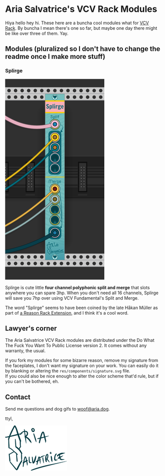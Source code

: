 Aria Salvatrice's VCV Rack Modules
==================================

Hiya hello hey hi. These here are a buncha cool modules what for [VCV Rack](https://vcvrack.com/). By buncha I mean there's one so far, but maybe one day there might be like over three of them. Yay.


Modules (pluralized so I don't have to change the readme once I make more stuff)
--------------------------------------------------------------------------------

<!--
>>> THESE MODULES ARE IN DEVELOPMENT <<<

### Big Bend and Bendlet ###

![Big Bend and Bendlet](/doc/big-bend.png)

**Polyphonic quantizing pitchbend helper**. Add it between your MIDI keyboard and your oscillator to get some dope glissandi and portamenti (it's polyphonic, so I get to use the fancy Italian plural, deal) or play it with your mouse: the knob quickly springs back in place, like on real hardware. 

These modules provide a zero setup building block present on most keyboard synths, and I hope you will also find horrific ways to misuse them for unintended purposes.

Both modules offer the same features. Bendlet conceals them all in the right click menu, while Big Bend exposes them all, and lets you control many via CV. If virtual rack space usage isn't a concern, you should pick Big Bend. 

The big knob only springs back if you control it with your mouse. To use this module with a physical pitchbend wheel with its own spring, plug in a cable to the PW input. Controlling the knob with MIDI automation makes it spring back once it stops receiving input: to obtain smooth results with a device such as [stoermelder ReMOVE Lite](https://github.com/stoermelder/vcvrack-packone/blob/v1/docs/ReMove.md), set it to the highest sampling rate you can.

The modules are polyphonic, and apply the same settings to every note received. Split the channels and use multiple instances for interesting effects!

Neato party tricks you simply must attempt with these modules:

- **Quantized bend**: make pitchbend expressed in scale degrees rather than semitones. Always end up in tune when you push the bend all way up and down!
- **Quantized output**: quantize the input so it matches a scale, quantize the output to get a  glissando with discrete steps, or do both if you do not know fear. (Bonus: you can use the module purely as a quantizer, if you like its color more than the 26 other quantizers available.)
- **Huge range**. Up to 120 semitones. Do I sound like I'm joking? Well, I'm not joking, punk. I'm giving you a whole 120 semitones pitchbend. I'm that overly literal genie giving you exactly what you ask for without regard for the consequences. With great range comes great irresponsibility. 

The quantizer is employing sacred "Twelve tone equal temperament" maths: it sounds the way pretty much every instrument is already tuned.    
Literati of the forbidden notes are asked to either use their own tools, or to hit me with a pull request implementing their mystical xenharmonic hermeticism properly. 
-->

### Splirge ###

![Splirge](/doc/splirge.png)

Splirge is cute little **four channel polyphonic split and merge** that slots anywhere you can spare 3hp. When you don't need all 16 channels, Splirge will save you 7hp over using VCV Fundamental's Split and Merge.

The word "Splirge" seems to have been coined by the late Håkan Müller as part of [a Reason Rack Extension](https://www.reasonstudios.com/shop/rack-extension/mxsplirger-cv-flexible-split-merge/), and I think it's a cool word.

<!-- 
THIS FEATURE IS IN DEVELOPMENT
Secret cheat code for cool kids only: there's a right-click option to sort the channels by voltage, lowest to highest. Need to do that on 16 channels? Check out **Splort & Smerge** instead. 
-->


<!--
THESE MODULES ARE IN DEVELOPMENT

### Splort & Smerge ###
**Polyphonic split and merge, neatly sorted by voltage.** You can order channels from highest to lowest, lowest to highest, or swap them around randomly. Meant to be used for chords, but I trust you to have better ideas how to use them.

In random mode, channels are swapped around, and swapped again when you send a trig to the input conveniently named "trig". It uses the same amount of channels as the highest number in use. Use a dummy cable to use all 16 channels.

Only need 4 channels sorted lowest to highest? Try out the tiny kawaii **Splirge** module instead. 
-->




Lawyer's corner
---------------
The Aria Salvatrice VCV Rack modules are distributed under the Do What The Fuck You Want To Public License version 2. It comes without any warranty, the usual.

If you fork my modules for some bizarre reason, remove my signature from the faceplates, I don't want my signature on your work. You can easily do it by blanking or altering the `res/components/signature.svg` file.    
If you could also be nice enough to alter the color scheme that'd rule, but if you can't be bothered, eh. 



Contact
-------
Send me questions and dog gifs to <woof@aria.dog>. 

ttyl,

![Aria Salvatrice](/doc/signature.png)
